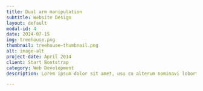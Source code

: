 ```yaml
---
title: Dual arm manipulation
subtitle: Website Design
layout: default
modal-id: 4
date: 2014-07-15
img: treehouse.png
thumbnail: treehouse-thumbnail.png
alt: image-alt
project-date: April 2014
client: Start Bootstrap
category: Web Development
description: Lorem ipsum dolor sit amet, usu cu alterum nominavi lobortis. At duo novum diceret. Tantas apeirian vix et, usu sanctus postulant inciderint ut, populo diceret necessitatibus in vim. Cu eum dicam feugiat noluisse.

---
```

